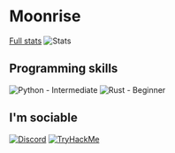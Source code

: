 # Moonrise
[Full stats](https://github.com/PetitPotiron/PetitPotiron/stats.md)
![Stats](https://github-readme-stats.vercel.app/api?username=PetitPotiron&show_icons=true&theme=midnight-purple)

## Programming skills
![Python - Intermediate](https://www.python.org/static/community_logos/python-logo.png) ![Rust - Beginner](https://www.rust-lang.org/logos/rust-logo-blk.svg)


## I'm sociable
[![Discord](https://discord.com/assets/3437c10597c1526c3dbd98c737c2bcae.svg)](https://discord.com/users/715826047949471785) [![TryHackMe](https://tryhackme-badges.s3.amazonaws.com/PetitPotiron.png)](https://tryhackme.com/p/PetitPotiron)
